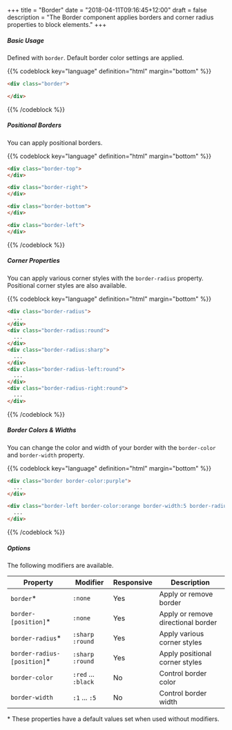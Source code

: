 +++
title = "Border"
date = "2018-04-11T09:16:45+12:00"
draft = false
description = "The Border component applies borders and corner radius properties to block elements."
+++

##### Basic Usage

Defined with `border`. Default border color settings are applied.

<div class="border border-color:grey-l3 padding:3 fill:grey-l5 margin-bottom:2">
</div>

{{% codeblock key="language" definition="html" margin="bottom" %}}
```html
<div class="border">

</div>
```
{{% /codeblock %}}

##### Positional Borders

You can apply positional borders.

<div class="border-top border-color:grey-l3 padding:3 fill:grey-l5 margin-bottom:2">
</div>

<div class="border-right border-color:grey-l3 padding:3 fill:grey-l5 margin-bottom:2">
</div>

<div class="border-bottom border-color:grey-l3 padding:3 fill:grey-l5 margin-bottom:2">
</div>

<div class="border-left border-color:grey-l3 padding:3 fill:grey-l5 margin-bottom:2">
</div>

{{% codeblock key="language" definition="html" margin="bottom" %}}
```html
<div class="border-top">
</div>

<div class="border-right">
</div>

<div class="border-bottom">
</div>

<div class="border-left">
</div>
```
{{% /codeblock %}}

##### Corner Properties

You can apply various corner styles with the `border-radius` property. Positional corner styles are also available.

<div class="display:inline-block media-size:5 border-radius padding:3 fill:grey-l2 margin-bottom:2">
</div>

<div class="display:inline-block media-size:5 border-radius:round padding:3 fill:grey-l2 margin-bottom:2">
</div>

<div class="display:inline-block media-size:5 border-radius:sharp padding:3 fill:grey-l2 margin-bottom:2">
</div>

<div class="display:inline-block media-size:5 border-radius-left:round padding:3 fill:grey-l2 margin-bottom:2">
</div>

<div class="display:inline-block media-size:5 border-radius-right:round padding:3 fill:grey-l2 margin-bottom:2">
</div>

{{% codeblock key="language" definition="html" margin="bottom" %}}
```html
<div class="border-radius">
  ...
</div>
<div class="border-radius:round">
  ...
</div>
<div class="border-radius:sharp">
  ...
</div>
<div class="border-radius-left:round">
  ...
</div>
<div class="border-radius-right:round">
  ...
</div>
```
{{% /codeblock %}}

##### Border Colors & Widths

You can change the color and width of your border with the `border-color` and `border-width` property.

<div class="border border-color:purple padding:3 fill:grey-l5 margin-bottom:2">
</div>

<div class="border-left border-color:orange border-width:5 border-radius elevate padding:3 fill:grey-l5 margin-bottom:2">
</div>

{{% codeblock key="language" definition="html" margin="bottom" %}}
```html
<div class="border border-color:purple">
  ...
</div>

<div class="border-left border-color:orange border-width:5 border-radius elevate">
  ...
</div>
```
{{% /codeblock %}}

##### Options

The following modifiers are available.

<table class="table width:100% table:pile table@sm:unpile">
  <thead>
    <tr>
      <th>
        Property
      </th>
      <th>
        Modifier
      </th>
      <th>
        Responsive
      </th>
      <th>
        Description
      </th>
    </tr>
  </thead>
  <tr>
    <td data-label="Properties">
      <code>border</code><span class="color:orange">&#42;</span>
    </td>
    <td data-label="Attributes">
      <code>:none</code>
    </td>
    <td data-label="Responsive">
      Yes
    </td>
    <td class="row:reverse">
      Apply or remove border
    </td>
  </tr>
  <tr>
    <td data-label="Properties">
      <code>border-[position]</code><span class="color:orange">&#42;</span>
    </td>
    <td data-label="Attributes">
      <code>:none</code>
    </td>
    <td data-label="Responsive">
      Yes
    </td>
    <td class="row:reverse">
      Apply or remove directional border
    </td>
  </tr>
  <tr>
    <td data-label="Properties">
      <code>border-radius</code><span class="color:orange">&#42;</span>
    </td>
    <td data-label="Attributes">
      <code>:sharp</code> <code>:round</code>
    </td>
    <td data-label="Responsive">
      Yes
    </td>
    <td class="row:reverse">
      Apply various corner styles
    </td>
  </tr>
  <tr>
    <td data-label="Properties">
      <code>border-radius-[position]</code><span class="color:orange">&#42;</span>
    </td>
    <td data-label="Attributes">
      <code>:sharp</code> <code>:round</code>
    </td>
    <td data-label="Responsive">
      Yes
    </td>
    <td class="row:reverse">
      Apply positional corner styles
    </td>
  </tr>
  <tr>
    <td data-label="Properties">
      <code>border-color</code>
    </td>
    <td data-label="Attributes">
      <code>:red</code> ... <code>:black</code>
    </td>
    <td data-label="Responsive">
      No
    </td>
    <td class="row:reverse">
      Control border color
    </td>
  </tr>
  <tr>
    <td data-label="Properties">
      <code>border-width</code>
    </td>
    <td data-label="Attributes">
      <code>:1</code> ... <code>:5</code>
    </td>
    <td data-label="Responsive">
      No
    </td>
    <td class="row:reverse">
      Control border width
    </td>
  </tr>
</table>
<p class="margin-top:0 font-size:tiny color:orange">
  &#42; These properties have a default values set when used without modifiers.
</p>
